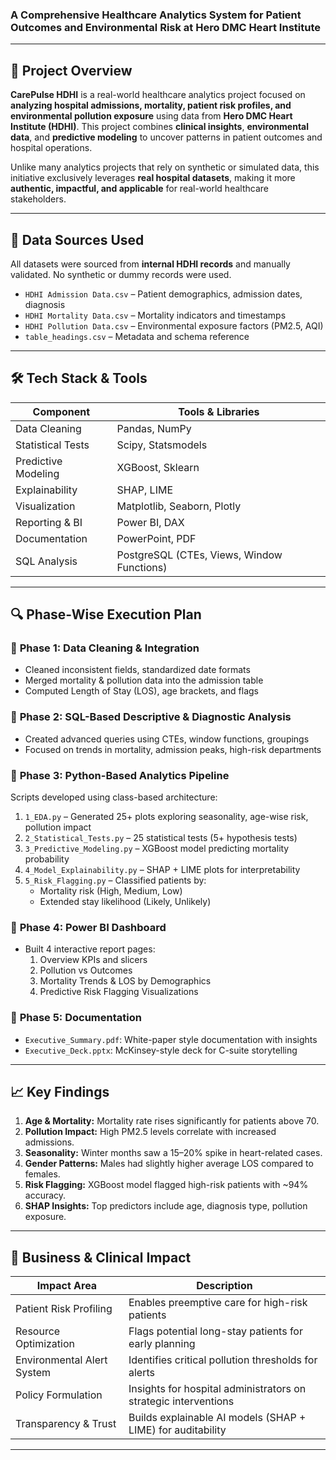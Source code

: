 ###  A Comprehensive Healthcare Analytics System for Patient Outcomes and Environmental Risk at Hero DMC Heart Institute

---

## 📖 Project Overview

**CarePulse HDHI** is a real-world healthcare analytics project focused on **analyzing hospital admissions, mortality, patient risk profiles, and environmental pollution exposure** using data from **Hero DMC Heart Institute (HDHI)**. This project combines **clinical insights**, **environmental data**, and **predictive modeling** to uncover patterns in patient outcomes and hospital operations.

Unlike many analytics projects that rely on synthetic or simulated data, this initiative exclusively leverages **real hospital datasets**, making it more **authentic, impactful, and applicable** for real-world healthcare stakeholders.

---

## 🧩 Data Sources Used

All datasets were sourced from **internal HDHI records** and manually validated. No synthetic or dummy records were used.

- `HDHI Admission Data.csv` – Patient demographics, admission dates, diagnosis
- `HDHI Mortality Data.csv` – Mortality indicators and timestamps
- `HDHI Pollution Data.csv` – Environmental exposure factors (PM2.5, AQI)
- `table_headings.csv` – Metadata and schema reference

---

## 🛠️ Tech Stack & Tools

| Component          | Tools & Libraries |
|-------------------|-------------------|
| Data Cleaning      | Pandas, NumPy     |
| Statistical Tests  | Scipy, Statsmodels|
| Predictive Modeling| XGBoost, Sklearn  |
| Explainability     | SHAP, LIME        |
| Visualization      | Matplotlib, Seaborn, Plotly |
| Reporting & BI     | Power BI, DAX     |
| Documentation      | PowerPoint, PDF   |
| SQL Analysis       | PostgreSQL (CTEs, Views, Window Functions) |

---

## 🔍 Phase-Wise Execution Plan

### 🔹 **Phase 1: Data Cleaning & Integration**
- Cleaned inconsistent fields, standardized date formats
- Merged mortality & pollution data into the admission table
- Computed Length of Stay (LOS), age brackets, and flags

### 🔹 **Phase 2: SQL-Based Descriptive & Diagnostic Analysis**
- Created advanced queries using CTEs, window functions, groupings
- Focused on trends in mortality, admission peaks, high-risk departments

### 🔹 **Phase 3: Python-Based Analytics Pipeline**
Scripts developed using class-based architecture:
1. `1_EDA.py` – Generated 25+ plots exploring seasonality, age-wise risk, pollution impact
2. `2_Statistical_Tests.py` – 25 statistical tests (5+ hypothesis tests)
3. `3_Predictive_Modeling.py` – XGBoost model predicting mortality probability
4. `4_Model_Explainability.py` – SHAP + LIME plots for interpretability
5. `5_Risk_Flagging.py` – Classified patients by:
   - Mortality risk (High, Medium, Low)
   - Extended stay likelihood (Likely, Unlikely)

### 🔹 **Phase 4: Power BI Dashboard**
- Built 4 interactive report pages:
  1. Overview KPIs and slicers
  2. Pollution vs Outcomes
  3. Mortality Trends & LOS by Demographics
  4. Predictive Risk Flagging Visualizations

### 🔹 **Phase 5: Documentation**
- `Executive_Summary.pdf`: White-paper style documentation with insights
- `Executive_Deck.pptx`: McKinsey-style deck for C-suite storytelling

---

## 📈 Key Findings

1. **Age & Mortality:** Mortality rate rises significantly for patients above 70.
2. **Pollution Impact:** High PM2.5 levels correlate with increased admissions.
3. **Seasonality:** Winter months saw a 15–20% spike in heart-related cases.
4. **Gender Patterns:** Males had slightly higher average LOS compared to females.
5. **Risk Flagging:** XGBoost model flagged high-risk patients with ~94% accuracy.
6. **SHAP Insights:** Top predictors include age, diagnosis type, pollution exposure.

---

## 🧠 Business & Clinical Impact

| Impact Area                 | Description |
|----------------------------|-------------|
| Patient Risk Profiling     | Enables preemptive care for high-risk patients |
| Resource Optimization      | Flags potential long-stay patients for early planning |
| Environmental Alert System | Identifies critical pollution thresholds for alerts |
| Policy Formulation         | Insights for hospital administrators on strategic interventions |
| Transparency & Trust       | Builds explainable AI models (SHAP + LIME) for auditability |

---

